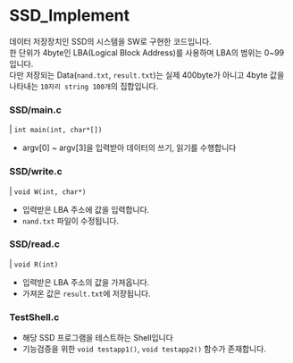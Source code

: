 # SSD_Implement
데이터 저장장치인 SSD의 시스템을 SW로 구현한 코드입니다.<br>
한 단위가 4byte인 LBA(Logical Block Address)를 사용하며 LBA의 범위는 0~99 입니다.<br>
다만 저장되는 Data(`nand.txt`, `result.txt`)는 실제 400byte가 아니고 4byte 값을 나타내는 `10자리 string 100개`의 집합입니다.

### SSD/main.c
| `int main(int, char*[])`
* argv[0] ~ argv[3]을 입력받아 데이터의 쓰기, 읽기를 수행합니다
### SSD/write.c
| `void W(int, char*)`
* 입력받은 LBA 주소에 값을 입력합니다.
* `nand.txt` 파일이 수정됩니다.
### SSD/read.c
| `void R(int)`
* 입력받은 LBA 주소의 값을 가져옵니다.
* 가져온 값은 `result.txt`에 저장됩니다.
### TestShell.c
* 해당 SSD 프로그램을 테스트하는 Shell입니다
* 기능검증을 위한 `void testapp1()`, `void testapp2()` 함수가 존재합니다.
